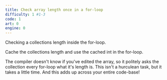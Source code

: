 ```yaml
---
title: Check array length once in a for-loop
difficulty: 1 #1-3
code: 1
art: 0
engine: 0
---
```

<!--instead-of-->
Checking a collections length inside the for-loop.
<!--try-->
Cache the collections length and use the cached int in the for-loop.
<!--because-->
The compiler doesn't know if you've edited the array, so it politely asks the collection every for-loop what it's length is. This isn't a hurculean task, but it takes a little time. And this adds up across your entire code-base! 